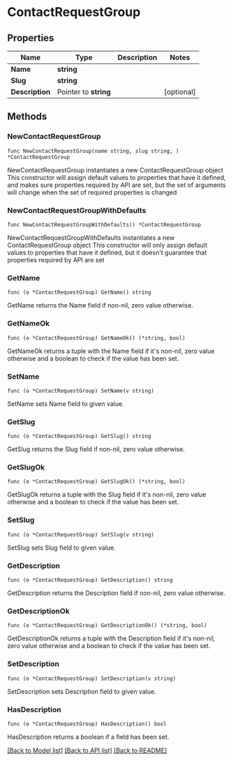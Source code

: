# ContactRequestGroup

## Properties

Name | Type | Description | Notes
------------ | ------------- | ------------- | -------------
**Name** | **string** |  | 
**Slug** | **string** |  | 
**Description** | Pointer to **string** |  | [optional] 

## Methods

### NewContactRequestGroup

`func NewContactRequestGroup(name string, slug string, ) *ContactRequestGroup`

NewContactRequestGroup instantiates a new ContactRequestGroup object
This constructor will assign default values to properties that have it defined,
and makes sure properties required by API are set, but the set of arguments
will change when the set of required properties is changed

### NewContactRequestGroupWithDefaults

`func NewContactRequestGroupWithDefaults() *ContactRequestGroup`

NewContactRequestGroupWithDefaults instantiates a new ContactRequestGroup object
This constructor will only assign default values to properties that have it defined,
but it doesn't guarantee that properties required by API are set

### GetName

`func (o *ContactRequestGroup) GetName() string`

GetName returns the Name field if non-nil, zero value otherwise.

### GetNameOk

`func (o *ContactRequestGroup) GetNameOk() (*string, bool)`

GetNameOk returns a tuple with the Name field if it's non-nil, zero value otherwise
and a boolean to check if the value has been set.

### SetName

`func (o *ContactRequestGroup) SetName(v string)`

SetName sets Name field to given value.


### GetSlug

`func (o *ContactRequestGroup) GetSlug() string`

GetSlug returns the Slug field if non-nil, zero value otherwise.

### GetSlugOk

`func (o *ContactRequestGroup) GetSlugOk() (*string, bool)`

GetSlugOk returns a tuple with the Slug field if it's non-nil, zero value otherwise
and a boolean to check if the value has been set.

### SetSlug

`func (o *ContactRequestGroup) SetSlug(v string)`

SetSlug sets Slug field to given value.


### GetDescription

`func (o *ContactRequestGroup) GetDescription() string`

GetDescription returns the Description field if non-nil, zero value otherwise.

### GetDescriptionOk

`func (o *ContactRequestGroup) GetDescriptionOk() (*string, bool)`

GetDescriptionOk returns a tuple with the Description field if it's non-nil, zero value otherwise
and a boolean to check if the value has been set.

### SetDescription

`func (o *ContactRequestGroup) SetDescription(v string)`

SetDescription sets Description field to given value.

### HasDescription

`func (o *ContactRequestGroup) HasDescription() bool`

HasDescription returns a boolean if a field has been set.


[[Back to Model list]](../README.md#documentation-for-models) [[Back to API list]](../README.md#documentation-for-api-endpoints) [[Back to README]](../README.md)


